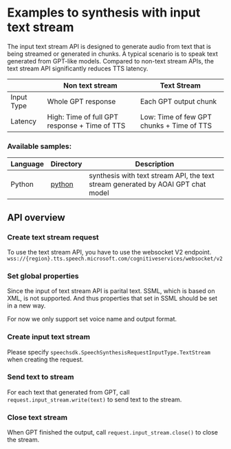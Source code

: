 # Examples to synthesis with input text stream

The input text stream API is designed to generate audio from text that is being streamed or generated in chunks. A typical scenario is to speak text generated from GPT-like models. Compared to non-text stream APIs, the text stream API significantly reduces TTS latency.

|  | Non text stream | Text Stream |
| ---------- | -------- | ----------- |
| Input Type | Whole GPT response | Each GPT output chunk |
| Latency | High: Time of full GPT response + Time of TTS | Low: Time of few GPT chunks + Time of TTS |

### Available samples:

| Language | Directory | Description |
| ---------- | -------- | ----------- |
| Python | [python](text_stream_sample.py) | synthesis with text stream API, the text stream generated by AOAI GPT chat model  |

## API overview
### Create text stream request
To use the text stream API, you have to use the websocket V2 endpoint.  
```wss://{region}.tts.speech.microsoft.com/cognitiveservices/websocket/v2```

### Set global properties
Since the input of text stream API is parital text. SSML, which is based on XML, is not supported. And thus properties that set in SSML should be set in a new way.  

For now we only support set voice name and output format.

### Create input text stream
Please specify `speechsdk.SpeechSynthesisRequestInputType.TextStream` when creating the request.

### Send text to stream
For each text that generated from GPT, call `request.input_stream.write(text)` to send text to the stream.

### Close text stream
When GPT finished the output, call `request.input_stream.close()` to close the stream.

